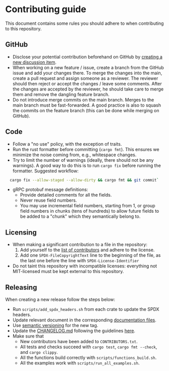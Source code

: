 # Contributing guide

This document contains some rules you should adhere to when contributing to this repository.

## GitHub

* Disclose your potential contribution beforehand on GitHub by [creating a new discussion item](https://github.com/edgeless-project/edgeless/discussions/new/choose).
* When working on a new feature / issue, create a branch from the GitHub issue
  and add your changes there. To merge the changes into the main, create a pull
  request and assign someone as a reviewer. The reviewer should then reject or
  accept the changes / leave some comments. After the changes are accepted by
  the reviewer, he should take care to merge them and remove the dangling
  feature branch.
* Do not introduce merge commits on the main branch. Merges to the main branch
  must be fast-forwarded. A good practice is also to squash the commits on the
  feature branch (this can be done while merging on GitHub).

## Code

* Follow a "no use" policy, with the exception of traits.
* Run the rust formatter before committing (`cargo fmt`). This ensures we
  minimize the noise coming from, e.g., whitespace changes.
* Try to limit the number of warnings (ideally, there should not be any
  warnings). A good way to do this is to run `cargo fix` before running the
  formatter. Suggested workflow:
```bash
  cargo fix --allow-staged --allow-dirty && cargo fmt && git commit`
```
* gRPC protobuf message definitions:
  * Provide detailed comments for all the fields.
  * Never reuse field numbers.
  * You may use incremental field numbers, starting from 1, or group field numbers in
    chunks (tens of hundreds) to allow future fields to be added to a "chunk" which they
    semantically belong to.

## Licensing

* When making a significant contribution to a file in the repository:
  1. Add yourself to the [list of contributors](../CONTRIBUTORS.txt) and adhere to the license.
  2. Add one `SPDX-FileCopyrightText` line to the beginning of the file, as the last
     one before the line with `SPDX-License-Identifier`
* Do not taint this repository with incompatible licenses: everything not MIT-licensed
  must be kept external to this repository.

## Releasing

When creating a new release follow the steps below:

- Run `scripts/add_spdx_headers.sh` from each crate to update the SPDX headers.
- Update relevant document in the corresponding [documentation files](docs/).
- Use [semantic versioning](https://semver.org/) for the new tag.
- Update the [CHANGELOG.md](CHANGELOG.md) following the guidelines [here](https://keepachangelog.com/).
- Make sure that
  - New contributors have been added to `CONTRIBUTORS.txt`.
  - All tests and checks succeed with `cargo test`, `cargo fmt --check`, and
    `cargo clippy`.
  - All the functions build correctly with `scripts/functions_build.sh`.
  - All the examples work with `scripts/run_all_examples.sh`.